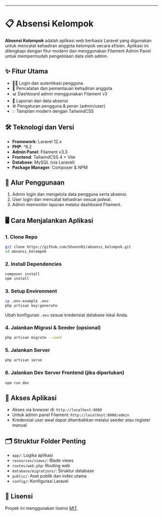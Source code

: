 

---

# 📋 Absensi Kelompok

**Absensi Kelompok** adalah aplikasi web berbasis Laravel yang digunakan untuk mencatat kehadiran anggota kelompok secara efisien. Aplikasi ini dilengkapi dengan fitur modern dan menggunakan Filament Admin Panel untuk mempermudah pengelolaan data oleh admin.

## ✨ Fitur Utama

* 🧑‍💼 Login dan autentikasi pengguna
* 📅 Pencatatan dan pemantauan kehadiran anggota
* 📊 Dashboard admin menggunakan Filament v3
* 📁 Laporan dan data absensi
* ⚙️ Pengaturan pengguna & peran (admin/user)
* 💡 Tampilan modern dengan TailwindCSS

## 🛠️ Teknologi dan Versi

* **Framework**: Laravel 12.x
* **PHP**: ^8.2
* **Admin Panel**: Filament v3.3
* **Frontend**: TailwindCSS 4 + Vite
* **Database**: MySQL (via Laravel)
* **Package Manager**: Composer & NPM

## 🧭 Alur Penggunaan

1. Admin login dan mengelola data pengguna serta absensi.
2. User login dan mencatat kehadiran sesuai jadwal.
3. Admin memonitor laporan melalui dashboard Filament.

## 🖥️ Cara Menjalankan Aplikasi

### 1. Clone Repo

```bash
git clone https://github.com/Shunnn01/absensi_kelompok.git
cd absensi_kelompok
```

### 2. Install Dependencies

```bash
composer install
npm install
```

### 3. Setup Environment

```bash
cp .env.example .env
php artisan key:generate
```

Ubah konfigurasi `.env` sesuai kredensial database lokal Anda.

### 4. Jalankan Migrasi & Seeder (opsional)

```bash
php artisan migrate --seed
```

### 5. Jalankan Server

```bash
php artisan serve
```

### 6. Jalankan Dev Server Frontend (jika diperlukan)

```bash
npm run dev
```

## 🔑 Akses Aplikasi

* Akses via browser di: `http://localhost:8000`
* Untuk admin panel Filament: `http://localhost:8000/admin`
* Kredensial user awal dapat ditambahkan melalui seeder atau register manual

## 🗂️ Struktur Folder Penting

* `app/`: Logika aplikasi
* `resources/views/`: Blade views
* `routes/web.php`: Routing web
* `database/migrations/`: Struktur database
* `public/`: Aset publik dan index utama
* `config/`: Konfigurasi Laravel

## 📄 Lisensi

Proyek ini menggunakan lisensi [MIT](LICENSE).


